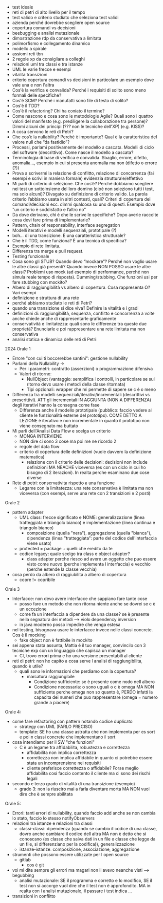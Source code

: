 - test ideale 
- reti di petri di alto livello per il tempo 
- test valido e criterio studiato che seleziona test validi 
- azienda perché dovrebbe scegliere open source 
- copertura comandi vs decisioni 
- beebugging e analisi mutazionale 
- dimostrazione rdp da conservativa a limitata 
- polimorfismo e collegamento dinamico 
- modello a spirale 
- assiomi reti tbn 
- 2 regole xp da consigliare a colleghi 
- relazioni uml tra classi e tra istanze
- UML le varie frecce e esempi 
- vitalità transizioni 
- criterio copertura comandi vs decisioni in particolare un esempio dove vale una e non l'altra
 - Cos'è la verifica e convalida? Perché i requisiti di solito sono meno formali delle specifiche?
- Cos'è SCM? Perché i manufatti sono file di testo di solito?
- Cos'è il TDD?
- Cos'è il refactoring? Chi ha coniato il termine? 
- Come nascono e cosa sono le metodologie Agile? Quali sono i quattro valori del manifesto (e.g. prediligere la collaborazione tra persone)? Dimmi alcuni dei principi (??? non le tecniche dell'XP) (e.g. KISS)?
- A cosa servono le reti di Petri?
- Che cos’è la nullability? Perché è importante? Qual è la caratteristica del valore null che “da fastidio”? 
- Processi, parlami positivamente del modello a cascata. Modelli di ciclo del software (descrittivo). Come nasce il modello a cascata? 
- Terminologia di base di verifica e convalida. Sbaglio, errore, difetto, anomalia…, esempio in cui si presenta anomalia ma non (difetto o errore (?)) 
- Prova a scrivermi la relazione di conflitto, relazione di concorrenza (fai esempi e scrivi in maniera formale) evidenzia strutturale/effettivo 
- Mi parli di criterio di selezione. Che cos’è? Perché dobbiamo scegliere nei test un sottoinsieme del loro domino (cioè non seleziono tutti i test, ma solo alcuni)? Divagato su definizione di criterio valido. La parola criterio l’abbiamo usata in altri contesti, quali? Criteri di copertura dei comandi/decisioni ecc. dimmi qualcosa su uno di questi. Esempio dove “un criterio è soddisfatto e l’altro no” 
- Da dove derivano, chi è che le scrive le specifiche? Dopo averle raccolte cosa devi fare prima di implementarle?
- Pattern, chain of responsability, interface segregation 
- Modelli iterativi e modelli sequenziali, prototipale (?) 
- boh... di una transizione. È una caratteristica strutturale? 
- Che è il TDD, come funziona? È una tecnica di specifica?
- Esempio di rete limitata. 
- Differenza tra merge e pull request.
- Testing funzionale
- Cosa sono gli STUB? Quando devo “mockare”? Perché non voglio usare le altre classi già presenti? Quando invece NON POSSO usare le altre classi? Problemi uso mock (ad esempio di performance, perché non simula reale tempo di risposta). Dumming/stubbing. Che funzioni usi per fare stubbing con mockito? 
- Albero di raggiungibilità vs albero di copertura. Cosa rappresenta Ω? Vari esempi 
- definizione e struttura di una rete 
- perché abbiamo studiato le reti di Petri? 
- quando una transizione si dice viva? Definire la vitalità e i gradi 
- definizioni di: raggiungibilità, sequenza, conflitto e concorrenza a volte anche chiede anche di rappresentarle graficamente 
- conservatività e limitatezza: quali sono le differenze tra queste due proprietà? Enunciarle e poi rappresentare una rete limitata ma non conservativa 
- analisi statica e dinamica delle reti di Petri

2024
Orale 1
- Errore "con cui ti boccerebbe santini": gestione nullability
- Parlami della Nullability -> 
	- Per i parametri: contratto (asserzioni) o programmazione difensiva  
	- Valori di ritorno: 
		- NullObject (vantaggio: semplifica i controlli, in particolare se sul ritorno devo usare i metodi della classe ritornata)
		- Tipi opzionali: wrapper che mi permette di sapere se c è o meno
- Differenza tra modelli sequenziali/iterativi/incrementali (descrittivi vs prescrittivi). ATT gli incrementali IN AGGIUNTA (NON A DIFFERENZA) degli iterativi hanno la consegna come fase
	- Differenza anche il modello prototipale (pubblico: faccio vedere al cliente le funzionalità esterne del prototipo). COME DETTO A LEZIONE è iterativo e non incrementale in quanto il prototipo non viene consegnato ma buttato 
- Mi parli dell'Analisi Data Flow e scelga un criterio
	- MONGA INTERVIENE
	- NON dire ci sono 3 cose ma poi me ne ricordo 2
	- regole del data flow
	- criterio di copertura delle definizioni (vuole davvero la definizione matematica) 
		- relazione con il criterio delle decisioni: decisioni non include definizioni MA NEACHE viceversa (es con un ciclo in cui ho bisogno di 2 iterazioni). In realta perche esaminano due cose diverse
- Rete di petri: conservativita rispetto a una funzione 
	- Legame con la limitatezza: una rete conservativa è limitata ma non viceversa (con esempi, serve una rete con 2 transizioni e 2 posti)

Orale 2
- pattern adapter
	- UML class: frecce significato e NOME: generalizzazione (linea tratteggiata e triangolo bianco) e implementazione (linea continua e triangolo bianco)
		- composizione (quella "nera"), aggregazione (quella "bianca"), dipendenza (linea "tratteggiata": parte del codice dell'interfaccia viene usato)
	- protected = package + quelli che eredito da te
	- codice legacy: quale scelgo tra class e object adapter?
		- class adapter perche riesco ad avere un oggetto che puo essere visto come nuovo (perche implementa l interfaccia) e vecchio (perche estende la classe vecchia)
- cosa perdo da albero di raggiubilita a albero di copertura 
	- copre != copribile

Orale 3
- Interfacce: non devo avere interfacce che sappiano fare tante cose
	- posso fare un metodo che non ritorna niente anche se dovrei se c è un eccezione
	- come fa un interfaccia a dipendere da una classe? se è presente nella segnatura dei metodi --> violo dependency inversion
	- in java moderno posso impedire che venga estesa
- nel testing, bisognava usare le interfacce invece nelle classi concrete. Cos è il mocking
	- fake object non è fattibile in mockito
- sei appena stata assunta, Mattia è il tuo manager, convincilo con 3 tecniche exp con un linguaggio che capisca un manager
	- CI, trovo errori prima e ho una versione presentabili al cliente
- reti di petri: non ho capito a cosa serve l analisi di raggiungibilita, quando è utile?
	- quali sono le informazioni che perdiamo con la copertura? 
		- marcatura raggiungibile
			- Condizione sufficiente: se è presente come nodo nell albero
			- Condizione necessaria: o sono uguali o c è omega MA NON sufficiente perche omega non so quanto è, PERDO infatti la capacita dei numeri che puo rappresentare (omega = numero grande a piacere)

Orale 4: 
- come fare refactoring con pattern notando codice duplicato
	- strategy con UML (FARLO PRECISO)
	- template: SE ho una classe astratta che non implementa per es sort e poi n classi concrete che implementano il sort
- cosa intendiamo per il SW "che funzioni"
	- C è un legame tra affidabilita, robustezza e correttezza
		- affidabilita non implica correttezza 
		- correttezza non implica affidabile in quanto ci potrebbe essere stata un incomprensione nei requisiti
		- cliente preferisce correttezza o affidabile? Forse meglio affidabilita cosi faccio contento il cliente ma ci sono dei rischi legali
- secondo e terzo grado di vitalità di una transizione (esempio)
	- grado 3: non la riusciro mai a farla diventare morta MA NON vuol dire che è sempre abilitata

Orale 5:
- Errori: tanti errori di nullability, quando faccio add anche se non cambia lo stato, faccio lo stesso notifyObservers
- relazioni tra istanze e relazioni tra classi
	- classi-classi: dipendenza (quando se cambio il codice di una classe, dovro anche cambiare il codice dell altra MA non è detto che si conoscano (es classe che salva dati in un file e classe che legge da un file, si differenziano per la codifica)), generalizzazione 
	- istanze-istanze: composizione, associazione, aggregazione 
- strumenti che possono essere utilizzate per l open source
	- gitlab 
		- cos è git
- voi mi dite sempre gli errori ma magari non li avevo neanche visti --> begubbing
	- analisi mutazionale: SE il programma e corretto e lo modifico, SE il test non si accorge vuol dire che il test non è approfondito. MA in realta con l analisi mutazionale, il passare i test indica ...
- transizioni in conflitto